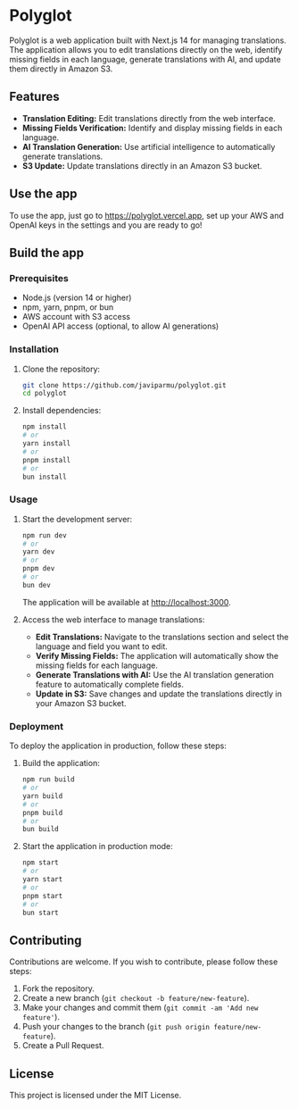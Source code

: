 # Polyglot

Polyglot is a web application built with Next.js 14 for managing translations. The application allows you to edit translations directly on the web, identify missing fields in each language, generate translations with AI, and update them directly in Amazon S3.

## Features

- **Translation Editing:** Edit translations directly from the web interface.
- **Missing Fields Verification:** Identify and display missing fields in each language.
- **AI Translation Generation:** Use artificial intelligence to automatically generate translations.
- **S3 Update:** Update translations directly in an Amazon S3 bucket.

## Use the app

To use the app, just go to https://polyglot.vercel.app, set up your AWS and OpenAI keys in the settings and you are ready to go!

## Build the app

### Prerequisites

- Node.js (version 14 or higher)
- npm, yarn, pnpm, or bun
- AWS account with S3 access
- OpenAI API access (optional, to allow AI generations)

### Installation

1. Clone the repository:

   ```bash
   git clone https://github.com/javiparmu/polyglot.git
   cd polyglot
   ```

2. Install dependencies:

   ```bash
   npm install
   # or
   yarn install
   # or
   pnpm install
   # or
   bun install
   ```

### Usage

1. Start the development server:

   ```bash
   npm run dev
   # or
   yarn dev
   # or
   pnpm dev
   # or
   bun dev
   ```

   The application will be available at [http://localhost:3000](http://localhost:3000).

2. Access the web interface to manage translations:

   - **Edit Translations:** Navigate to the translations section and select the language and field you want to edit.
   - **Verify Missing Fields:** The application will automatically show the missing fields for each language.
   - **Generate Translations with AI:** Use the AI translation generation feature to automatically complete fields.
   - **Update in S3:** Save changes and update the translations directly in your Amazon S3 bucket.

### Deployment

To deploy the application in production, follow these steps:

1. Build the application:

   ```bash
   npm run build
   # or
   yarn build
   # or
   pnpm build
   # or
   bun build
   ```

2. Start the application in production mode:

   ```bash
   npm start
   # or
   yarn start
   # or
   pnpm start
   # or
   bun start
   ```

## Contributing

Contributions are welcome. If you wish to contribute, please follow these steps:

1. Fork the repository.
2. Create a new branch (`git checkout -b feature/new-feature`).
3. Make your changes and commit them (`git commit -am 'Add new feature'`).
4. Push your changes to the branch (`git push origin feature/new-feature`).
5. Create a Pull Request.

## License

This project is licensed under the MIT License.
